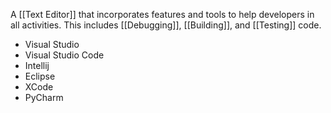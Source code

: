 A [[Text Editor]] that incorporates features and tools to help developers in all activities. This includes [[Debugging]], [[Building]], and [[Testing]] code.
- Visual Studio
- Visual Studio Code
- Intellij
- Eclipse
- XCode
- PyCharm